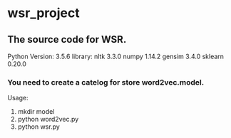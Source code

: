 # wsr_project

## The source code for WSR.

Python Version: 3.5.6
library: 
nltk 3.3.0
numpy 1.14.2
gensim 3.4.0
sklearn 0.20.0

### You need to create a catelog for store word2vec.model.

Usage:
1. mkdir model
2. python word2vec.py
3. python wsr.py
